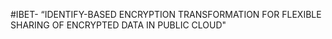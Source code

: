 #IBET- “IDENTIFY-BASED ENCRYPTION TRANSFORMATION FOR FLEXIBLE SHARING OF ENCRYPTED DATA IN PUBLIC CLOUD"
